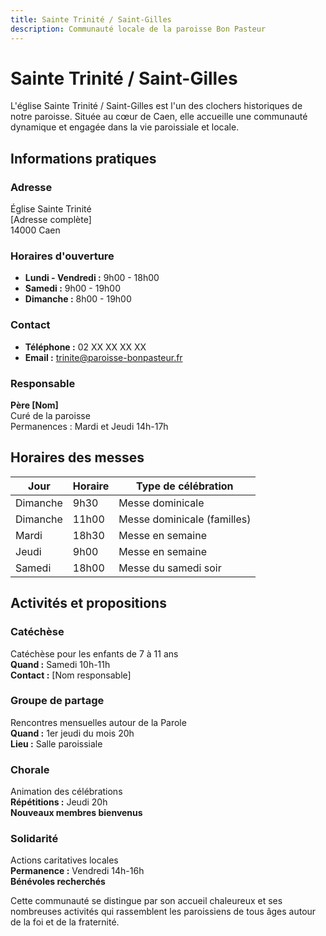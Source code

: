 ```yaml
---
title: Sainte Trinité / Saint-Gilles
description: Communauté locale de la paroisse Bon Pasteur
---
```


# Sainte Trinité / Saint-Gilles

L'église Sainte Trinité / Saint-Gilles est l'un des clochers historiques de notre paroisse. Située au cœur de Caen, elle accueille une communauté dynamique et engagée dans la vie paroissiale et locale.

## Informations pratiques

### Adresse
Église Sainte Trinité  
[Adresse complète]  
14000 Caen

### Horaires d'ouverture
- **Lundi - Vendredi :** 9h00 - 18h00
- **Samedi :** 9h00 - 19h00
- **Dimanche :** 8h00 - 19h00

### Contact
- **Téléphone :** 02 XX XX XX XX
- **Email :** trinite@paroisse-bonpasteur.fr

### Responsable
**Père [Nom]**  
Curé de la paroisse  
Permanences : Mardi et Jeudi 14h-17h

## Horaires des messes

| Jour | Horaire | Type de célébration |
|------|---------|-------------------|
| Dimanche | 9h30 | Messe dominicale |
| Dimanche | 11h00 | Messe dominicale (familles) |
| Mardi | 18h30 | Messe en semaine |
| Jeudi | 9h00 | Messe en semaine |
| Samedi | 18h00 | Messe du samedi soir |

## Activités et propositions

### Catéchèse
Catéchèse pour les enfants de 7 à 11 ans  
**Quand :** Samedi 10h-11h  
**Contact :** [Nom responsable]

### Groupe de partage
Rencontres mensuelles autour de la Parole  
**Quand :** 1er jeudi du mois 20h  
**Lieu :** Salle paroissiale

### Chorale
Animation des célébrations  
**Répétitions :** Jeudi 20h  
**Nouveaux membres bienvenus**

### Solidarité
Actions caritatives locales  
**Permanence :** Vendredi 14h-16h  
**Bénévoles recherchés**

Cette communauté se distingue par son accueil chaleureux et ses nombreuses activités qui rassemblent les paroissiens de tous âges autour de la foi et de la fraternité.
